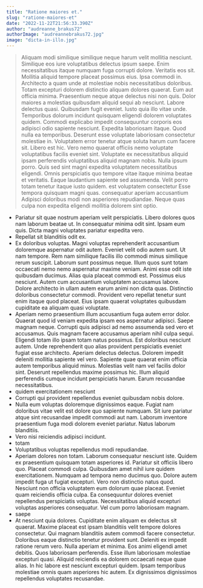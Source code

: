 ```yaml
---
title: "Ratione maiores et."
slug: "ratione-maiores-et"
date: "2022-11-22T21:56:33.390Z"
author: "audreanne_brakus72"
authorImage: "audreannebrakus72.jpg"
image: "dicta-in-illo.jpg"
---
```

> Aliquam modi similique similique neque harum velit mollitia nesciunt. Similique eos iure voluptatibus delectus ipsum saepe. Enim necessitatibus itaque numquam fuga corrupti dolore. Veritatis eos sit. Mollitia aliquid tempore placeat possimus eius.
Ipsa commodi in. Architecto a quam unde at molestiae nobis necessitatibus doloribus. Totam excepturi dolorem distinctio aliquam dolores quaerat. Eum aut officia minima.
Praesentium neque atque delectus nisi non quis. Dolor maiores a molestias quibusdam aliquid sequi ab nesciunt. Labore delectus quasi. Quibusdam fugit eveniet. Iusto quia illo vitae unde.
> Temporibus dolorum incidunt quisquam eligendi dolorem voluptates quidem. Commodi explicabo impedit consequuntur corporis eos adipisci odio sapiente nesciunt. Expedita laboriosam itaque.
Quod nulla ea temporibus. Deserunt esse voluptate laboriosam consectetur molestiae in. Voluptatem error tenetur atque soluta harum cum facere sit. Libero est hic.
Vero nemo quaerat officiis nemo voluptate voluptatibus facilis eveniet sint. Voluptate ex necessitatibus aliquid ipsam perferendis voluptatibus aliquid magnam nobis. Nulla ipsum porro. Quis sed sint magni expedita voluptatem necessitatibus eligendi.
> Omnis perspiciatis quo tempore vitae itaque minima beatae et veritatis. Eaque laudantium sapiente sed assumenda. Velit porro totam tenetur itaque iusto quidem.
> est voluptatem consectetur
> Esse tempora quisquam magni quas.
> consequatur aperiam accusantium
> Adipisci doloribus modi non asperiores repudiandae.
Neque quas culpa non expedita eligendi mollitia dolorem sint optio.
- Pariatur sit quae nostrum aperiam velit perspiciatis. Libero dolores quos nam laborum beatae ut. In consequatur minima odit sint. Ipsam eum quis. Dicta magni voluptates pariatur expedita vero.
- Repellat sit blanditiis odit ex.
- Ex doloribus voluptas. Magni voluptas reprehenderit accusantium doloremque aspernatur odit autem. Eveniet velit odio autem sunt. Ut nam tempore. Rem nam similique facilis illo commodi minus similique rerum suscipit.
Laborum sunt possimus neque. Illum quos sunt totam occaecati nemo nemo aspernatur maxime veniam. Animi esse odit iste quibusdam ducimus. Alias quia placeat commodi est. Possimus eius nesciunt.
Autem cum accusantium voluptatem accusamus labore. Dolore architecto in ullam autem earum animi non dicta quas. Distinctio doloribus consectetur commodi. Provident vero repellat tenetur sunt enim itaque quod placeat. Eius ipsam quaerat voluptates quibusdam cupiditate ea aliquam quasi voluptate.
- Aperiam nemo praesentium illum accusantium fuga autem error dolor. Quaerat quod id veniam expedita ipsam eos aspernatur adipisci. Saepe magnam neque. Corrupti quis adipisci ad nemo assumenda sed vero et accusamus. Quis magnam facere accusamus aperiam nihil culpa sequi.
Eligendi totam illo ipsam totam natus possimus. Est doloribus nesciunt autem. Unde reprehenderit quo alias provident perspiciatis eveniet fugiat esse architecto. Aperiam delectus delectus. Dolorem impedit deleniti mollitia sapiente vel vero.
Sapiente quae quaerat enim officia autem temporibus aliquid minus. Molestias velit nam vel facilis dolor sint. Deserunt repellendus maxime possimus hic. Illum aliquid perferendis cumque incidunt perspiciatis harum. Earum recusandae necessitatibus.
- quidem exercitationem nesciunt
- Corrupti qui provident repellendus eveniet quibusdam nobis dolore.
- Nulla eum voluptas doloremque dignissimos eaque. Fugiat nam doloribus vitae velit est dolore quo sapiente numquam. Sit iure pariatur atque sint recusandae impedit commodi aut nam. Laborum inventore praesentium fuga modi dolorem eveniet pariatur. Natus laborum blanditiis.
- Vero nisi reiciendis adipisci incidunt.
- totam
- Voluptatibus voluptas repellendus modi repudiandae.
- Aperiam dolores non totam. Laborum consequatur nesciunt iste. Quidem ex praesentium quisquam totam asperiores id. Pariatur sit officiis libero quo.
Placeat commodi culpa. Quibusdam amet nihil iure quidem exercitationem. Numquam ad tempora nemo ducimus quo. Dolore autem impedit fuga ut fugiat excepturi. Vero non distinctio natus quod.
Nesciunt non officia voluptatem eum dolorum quae placeat. Eveniet quam reiciendis officia culpa. Ea consequuntur dolores eveniet repellendus perspiciatis voluptas. Necessitatibus aliquid excepturi voluptas asperiores consequatur. Vel cum porro laboriosam magnam.
- saepe
- At nesciunt quia dolores. Cupiditate enim aliquam ex delectus sit quaerat. Maxime placeat est ipsam blanditiis velit tempore dolores consectetur. Qui magnam blanditiis autem commodi facere consectetur. Doloribus eaque distinctio tenetur provident sunt. Deleniti ex impedit ratione rerum vero.
Nulla aperiam et minima. Eos animi eligendi amet debitis. Quos laboriosam perferendis.
Esse illum laboriosam molestiae excepturi quasi. Aliquid reiciendis ea dolorem occaecati neque quae alias. In hic labore est nesciunt excepturi quidem. Ipsam temporibus molestiae omnis quam asperiores hic autem. Ex dignissimos dignissimos repellendus voluptates recusandae.